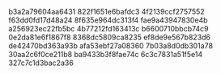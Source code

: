 b3a2a79604aa6431
822f1651e6bafdc3
4f2139ccf2757552
f63dd0fd17d48a24
8f635e964dc313f4
fae9a43947830e4b
a256923ec22fb5bc
4b77212fd163413c
b6600710bbcb74c9
0e2da81e6f1867f8
8368dc5809ca8235
ef8de9e567b823d6
de42470bd363a93b
afa53ebf27a08360
7b03a8d0db301a78
30aa2c6f0ce211b8
ba9433b3f8fae74c
6c3c7831a51f5e14
327c7c1d3bac2a36
